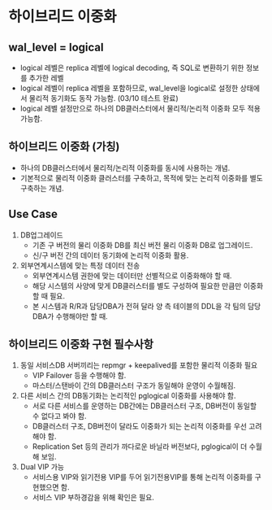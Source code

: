 # 하이브리드 이중화

## wal_level = logical
- logical 레벨은 replica 레벨에 logical decoding, 즉 SQL로 변환하기 위한 정보를 추가한 레벨
- logical 레벨이 replica 레벨을 포함하므로, wal_level을 logical로 설정한 상태에서 물리적 동기화도 동작 가능함. (03/10 테스트 완료)
- logical 레벨 설정만으로 하나의 DB클러스터에서 물리적/논리적 이중화 모두 적용 가능함.

## 하이브리드 이중화 (가칭)
- 하나의 DB클러스터에서 물리적/논리적 이중화를 동시에 사용하는 개념.
- 기본적으로 물리적 이중화 클러스터를 구축하고, 목적에 맞는 논리적 이중화를 별도 구축하는 개념.

## Use Case
1. DB업그레이드
   - 기존 구 버전의 물리 이중화 DB를 최신 버전 물리 이중화 DB로 업그레이드.
   - 신/구 버전 간의 데이터 동기화에 논리적 이중화 활용.
2. 외부연계시스템에 맞는 특정 데이터 전송
   - 외부연계시스템 권한에 맞는 데이터만 선별적으로 이중화해야 할 때.
   - 해당 시스템의 사양에 맞게 DB클러스터를 별도 구성하여 필요한 만큼만 이중화할 때 필요.
   - 본 시스템과 R/R과 담당DBA가 전혀 달라 양 측 테이블의 DDL을 각 팀의 담당DBA가 수행해야만 할 때.

## 하이브리드 이중화 구현 필수사항
1. 동일 서비스DB 서버끼리는 repmgr + keepalived를 포함한 물리적 이중화 필요
   - VIP Failover 등을 수행해야 함.
   - 마스터/스탠바이 간의 DB클러스터 구조가 동일해야 운영이 수월해짐.
2. 다른 서비스 간의 DB동기화는 논리적인 pglogical 이중화를 사용해야 함.
   - 서로 다른 서비스를 운영하는 DB간에는 DB클러스터 구조, DB버전이 동일할 수 없다고 봐야 함.
   - DB클러스터 구조, DB버전이 달라도 이중화가 되는 논리적 이중화를 우선 고려해야 함.
   - Replication Set 등의 관리가 까다로운 바닐라 버전보다, pglogical이 더 수월해 보임.
3. Dual VIP 가능
   - 서비스용 VIP와 읽기전용 VIP를 두어 읽기전용VIP를 통해 논리적 이중화를 구현했으면 함.
   - 서비스 VIP 부하경감을 위해 확인은 필요.
